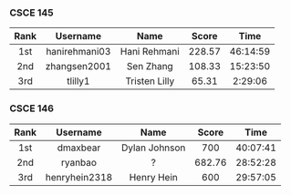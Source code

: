 ### CSCE 145
|  Rank  |               Username               |             Name             |   Score   |     Time     |
| :----: |              :--------:              |            :----:            |  :-----:  |    :----:    |
| 1st    |             hanirehmani03            |          Hani Rehmani        |   228.57  |   46:14:59   |
| 2nd    |              zhangsen2001            |           Sen Zhang          |   108.33  |   15:23:50   |
| 3rd    |               tlilly1                |          Tristen Lilly       |   65.31   |   2:29:06    |


### CSCE 146

|  Rank  |               Username               |             Name             |   Score   |     Time     |
| :----: |              :--------:              |            :----:            |  :-----:  |    :----:    |
| 1st    |               dmaxbear               |         Dylan Johnson        |    700    |   40:07:41   |
| 2nd    |               ryanbao                |              ?               |   682.76  |   28:52:28   |
| 3rd    |             henryhein2318            |          Henry Hein          |    600    |   29:57:05   |
